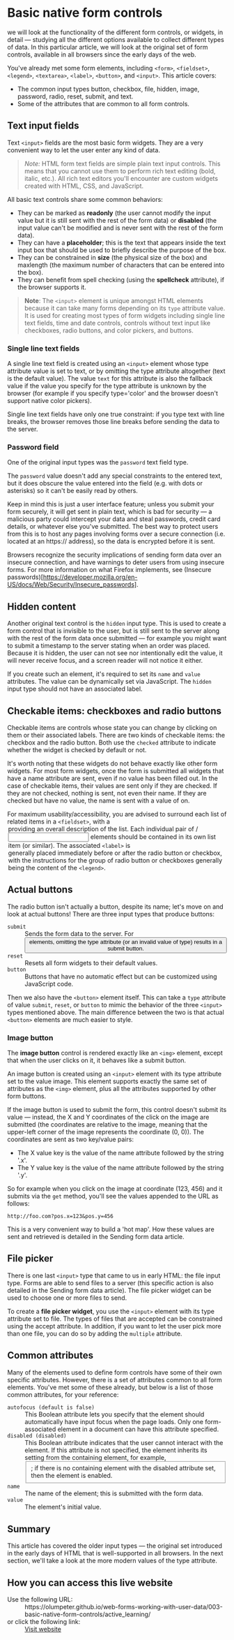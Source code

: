 # Basic native form controls

we will look at the functionality of the different form controls, or widgets, 
in detail — studying all the different options available to collect different 
types of data. In this particular article, we will look at the original set of 
form controls, available in all browsers since the early days of the web.

You've already met some form elements, including `<form>`, `<fieldset>`, 
`<legend>`, `<textarea>`, `<label>`, `<button>`, and `<input>`. This article 
covers:

- The common input types button, checkbox, file, hidden, image, password, 
radio, reset, submit, and text.
- Some of the attributes that are common to all form controls.

## Text input fields

Text `<input>` fields are the most basic form widgets. They are a very 
convenient way to let the user enter any kind of data.

>*Note:* HTML form text fields are simple plain text input controls. This means 
that you cannot use them to perform rich text editing (bold, italic, etc.). All 
rich text editors you'll encounter are custom widgets created with HTML, CSS, 
and JavaScript.

All basic text controls share some common behaviors:

- They can be marked as **readonly** (the user cannot modify the input value 
but it is still sent with the rest of the form data) or **disabled** 
(the input value can't be modified and is never sent with the rest of the form 
data).
- They can have a **placeholder**; this is the text that appears inside the 
text input box that should be used to briefly describe the purpose of the box.
- They can be constrained in **size** (the physical size of the box) and 
maxlength (the maximum number of characters that can be entered into the box).
- They can benefit from spell checking (using the **spellcheck** attribute), if 
the browser supports it.

>**Note**: The `<input>` element is unique amongst HTML elements because it can 
take many forms depending on its `type` attribute value. It is used for creating 
most types of form widgets including single line text fields, time and date 
controls, controls without text input like checkboxes, radio buttons, and 
color pickers, and buttons.

### Single line text fields

A single line text field is created using an `<input>` element whose type 
attribute value is set to text, or by omitting the type attribute altogether 
(text is the default value). The value `text` for this attribute is also the 
fallback value if the value you specify for the type attribute is unknown by 
the browser (for example if you specify type='color' and the browser doesn't 
support native color pickers). 

Single line text fields have only one true constraint: if you type text with 
line breaks, the browser removes those line breaks before sending the data to 
the server.

### Password field

One of the original input types was the `password` text field type.

The `password` value doesn't add any special constraints to the entered text, 
but it does obscure the value entered into the field (e.g. with dots or 
asterisks) so it can't be easily read by others.

Keep in mind this is just a user interface feature; unless you submit your 
form securely, it will get sent in plain text, which is bad for security — a 
malicious party could intercept your data and steal passwords, credit card 
details, or whatever else you've submitted. The best way to protect users from 
this is to host any pages involving forms over a secure connection (i.e. 
located at an https:// address), so the data is encrypted before it is sent.

Browsers recognize the security implications of sending form data over an 
insecure connection, and have warnings to deter users from using insecure 
forms. For more information on what Firefox implements, see 
(Insecure passwords)[https://developer.mozilla.org/en-US/docs/Web/Security/Insecure_passwords].

## Hidden content

Another original text control is the `hidden` input type. This is used to 
create a form control that is invisible to the user, but is still sent to the 
server along with the rest of the form data once submitted — for example you 
might want to submit a timestamp to the server stating when an order was 
placed. Because it is hidden, the user can not see nor intentionally edit 
the value, it will never receive focus, and a screen reader will not notice 
it either.

If you create such an element, it's required to set its `name` and `value` 
attributes. The value can be dynamically set via JavaScript. The `hidden` input 
type should not have an associated label.

## Checkable items: checkboxes and radio buttons

Checkable items are controls whose state you can change by clicking on them 
or their associated labels. There are two kinds of checkable items: the 
checkbox and the radio button. Both use the `checked` attribute to indicate 
whether the widget is checked by default or not.

It's worth noting that these widgets do not behave exactly like other form 
widgets. For most form widgets, once the form is submitted all widgets that 
have a name attribute are sent, even if no value has been filled out. In the 
case of checkable items, their values are sent only if they are checked. If 
they are not checked, nothing is sent, not even their name. If they are 
checked but have no value, the name is sent with a value of on.

For maximum usability/accessibility, you are advised to surround each list of 
related items in a `<fieldset>`, with a <legend> providing an overall description 
of the list. Each individual pair of <label>/<input> elements should be 
contained in its own list item (or similar). The associated `<label>` is  
generally placed immediately before or after the radio button or checkbox, with 
the instructions for the group of radio button or checkboxes generally being 
the content of the `<legend>`. 

## Actual buttons

The radio button isn't actually a button, despite its name; let's move on and 
look at actual buttons! There are three input types that produce buttons:

<dl>
  <code><dt>submit</dt></code>
  <dd>Sends the form data to the server. For <button> elements, omitting the type attribute (or an invalid value of type) results in a submit button.</dd>
  <code><dt>reset</dt></code>
  <dd>Resets all form widgets to their default values.</dd>
  <code><dt>button</dt></code>
  <dd>Buttons that have no automatic effect but can be customized using JavaScript code.</dd>
</dl>

Then we also have the `<button>` element itself. This can take a `type` 
attribute of value `submit`, `reset`, or `button` to mimic the behavior of 
the three `<input>` types mentioned above. The main difference between the 
two is that actual `<button>` elements are much easier to style.

### Image button

The **image button** control is rendered exactly like an `<img>` element, except 
that when the user clicks on it, it behaves like a submit button.

An image button is created using an `<input>` element with its type attribute 
set to the value image. This element supports exactly the same set of 
attributes as the `<img>` element, plus all the attributes supported by other 
form buttons.

If the image button is used to submit the form, this control doesn't submit 
its value — instead, the X and Y coordinates of the click on the image are 
submitted (the coordinates are relative to the image, meaning that the 
upper-left corner of the image represents the coordinate (0, 0)). The 
coordinates are sent as two key/value pairs:

- The X value key is the value of the name attribute followed by the string '.x'.
- The Y value key is the value of the name attribute followed by the string '.y'.

So for example when you click on the image at coordinate (123, 456) and it 
submits via the `get` method, you'll see the values appended to the URL as 
follows:

```
http://foo.com?pos.x=123&pos.y=456
```

This is a very convenient way to build a 'hot map'. How these values are 
sent and retrieved is detailed in the Sending form data article.

## File picker

There is one last `<input>` type that came to us in early HTML: the file 
input type. Forms are able to send files to a server (this specific action 
is also detailed in the Sending form data article). The file picker widget 
can be used to choose one or more files to send.

To create a **file picker widget**, you use the `<input>` element with its 
type attribute set to file. The types of files that are accepted can be 
constrained using the accept attribute. In addition, if you want to let the 
user pick more than one file, you can do so by adding the `multiple` attribute.

## Common attributes

Many of the elements used to define form controls have some of their own 
specific attributes. However, there is a set of attributes common to all 
form elements. You've met some of these already, but below is a list of 
those common attributes, for your reference:

<dl>
  <code><dt>autofocus (default is false)</dt></code>
  <dd>This Boolean attribute lets you specify that the element should automatically have input focus when the page loads. Only one form-associated element in a document can have this attribute specified.</dd>
  <code><dt>disabled (disabled)</dt></code>
  <dd>This Boolean attribute indicates that the user cannot interact with the element. If this attribute is not specified, the element inherits its setting from the containing element, for example, <fieldset>; if there is no containing element with the disabled attribute set, then the element is enabled.</dd>
  <code><dt>name</dt></code>
  <dd>The name of the element; this is submitted with the form data.</dd>
  <code><dt>value</dt></code>
  <dd>The element's initial value.</dd>
</dl>

## Summary

This article has covered the older input types — the original set introduced 
in the early days of HTML that is well-supported in all browsers. In the 
next section, we'll take a look at the more modern values of the type attribute.



## How you can access this live website

<dl>
  Use the following URL:
  <dd>
    https://olumpeter.github.io/web-forms-working-with-user-data/003-basic-native-form-controls/active_learning/
  </dd>
  or click the following link:
  <dd>
    <a href="https://olumpeter.github.io/web-forms-working-with-user-data/003-basic-native-form-controls/active_learning/">Visit website</a>
  </dd>
</dl>
